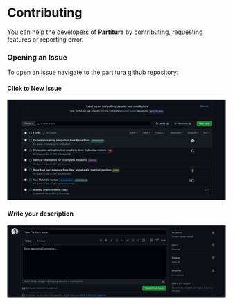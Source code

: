 # Contributing

You can help the developers of **Partitura** by contributing, requesting features or reporting error.



### Opening an Issue

To open an issue navigate to the partitura github repository:

[Repository]: https://github.com/CPJKU/partitura/issues	"Partitura Issues Link"



#### Click to **New Issue**

![](../static/issue_page.png)



#### Write your description

![](../static/writing_issue.png)

